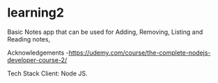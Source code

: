 # learning2
Basic Notes app that can be used for Adding, Removing, Listing and Reading notes,

Acknowledgements
-https://udemy.com/course/the-complete-nodejs-developer-course-2/

Tech Stack
Client: Node JS.
